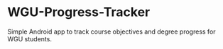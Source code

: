 # WGU-Progress-Tracker

Simple Android app to track course objectives and degree progress for WGU students.
